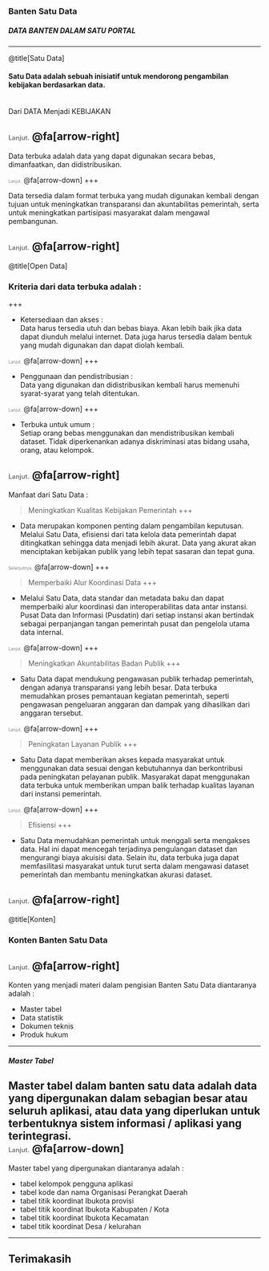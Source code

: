 ### Banten Satu Data
##### DATA BANTEN DALAM SATU PORTAL

---
@title[Satu Data]

#### Satu Data adalah sebuah inisiatif untuk mendorong pengambilan kebijakan berdasarkan data.
<br>
<span class="aside">Dari DATA Menjadi KEBIJAKAN</span>

<span style="font-size:0.6em; color:gray">Lanjut.</span>
@fa[arrow-right]
---

Data terbuka adalah <span class="gray">data yang dapat digunakan secara bebas, dimanfaatkan, dan didistribusikan</span>.

<span style="font-size:0.6em; color:gray">Lanjut.</span>
@fa[arrow-down]
+++

Data tersedia dalam format terbuka yang mudah digunakan kembali dengan tujuan untuk meningkatkan transparansi dan akuntabilitas pemerintah, serta untuk meningkatkan partisipasi masyarakat dalam mengawal pembangunan.

<span style="font-size:0.6em; color:gray">Lanjut.</span>
@fa[arrow-right]
---

@title[Open Data]
<br>
### Kriteria dari data terbuka adalah :
+++
- Ketersediaan dan akses : <br> Data harus tersedia utuh dan bebas biaya. Akan lebih baik jika data dapat diunduh melalui internet. Data juga harus tersedia dalam bentuk yang mudah digunakan dan dapat diolah kembali.

<span style="font-size:0.6em; color:gray">Lanjut.</span>
@fa[arrow-down]
+++
- Penggunaan dan pendistribusian : <br> Data yang digunakan dan didistribusikan kembali harus memenuhi syarat-syarat yang telah ditentukan.

<span style="font-size:0.6em; color:gray">Lanjut.</span>
@fa[arrow-down]
+++
- Terbuka untuk umum : <br> Setiap orang bebas menggunakan dan mendistribusikan kembali dataset. Tidak diperkenankan adanya diskriminasi atas bidang usaha, orang, atau kelompok.

<span style="font-size:0.6em; color:gray">Lanjut.</span>
@fa[arrow-right]
---

Manfaat dari Satu Data :
> Meningkatkan Kualitas Kebijakan Pemerintah 
+++
- Data merupakan komponen penting dalam pengambilan keputusan. Melalui Satu Data, efisiensi dari tata kelola data pemerintah dapat ditingkatkan sehingga data menjadi lebih akurat. Data yang akurat akan menciptakan kebijakan publik yang lebih tepat sasaran dan tepat guna.

<span style="font-size:0.6em; color:gray">Selanjutnya.</span>
@fa[arrow-down]
+++
> Memperbaiki Alur Koordinasi Data
+++
- Melalui Satu Data, data standar dan metadata baku dan dapat memperbaiki alur koordinasi dan interoperabilitas data antar instansi. Pusat Data dan Informasi (Pusdatin) dari setiap instansi akan bertindak sebagai perpanjangan tangan pemerintah pusat dan pengelola utama data internal.

<span style="font-size:0.6em; color:gray">Lanjut.</span>
@fa[arrow-down]
+++
> Meningkatkan Akuntabilitas Badan Publik
+++
- Satu  Data dapat mendukung pengawasan publik terhadap pemerintah, dengan adanya transparansi yang lebih besar. Data terbuka memudahkan proses pemantauan kegiatan pemerintah, seperti pengawasan pengeluaran anggaran dan dampak yang dihasilkan dari anggaran tersebut.

<span style="font-size:0.6em; color:gray">Lanjut.</span>
@fa[arrow-down]
+++
> Peningkatan Layanan Publik
+++
- Satu Data dapat memberikan akses kepada masyarakat untuk menggunakan data sesuai dengan kebutuhannya  dan berkontribusi pada peningkatan pelayanan publik. Masyarakat dapat menggunakan data terbuka untuk memberikan umpan balik terhadap kualitas layanan dari instansi pemerintah.

<span style="font-size:0.6em; color:gray">Lanjut.</span>
@fa[arrow-down]
+++
> Efisiensi
+++
- Satu Data memudahkan pemerintah untuk menggali serta mengakses data. Hal ini dapat mencegah terjadinya pengulangan dataset dan mengurangi biaya akuisisi data. Selain itu, data terbuka juga dapat memfasilitasi masyarakat untuk turut serta dalam mengawasi dataset pemerintah dan membantu meningkatkan akurasi dataset.

<span style="font-size:0.6em; color:gray">Lanjut.</span>
@fa[arrow-right]
---

@title[Konten]
### Konten Banten Satu Data
<span style="font-size:0.6em; color:gray">Lanjut.</span>
@fa[arrow-right]
---
Konten yang menjadi materi dalam pengisian Banten Satu Data diantaranya adalah : <br>
- Master tabel
- Data statistik
- Dokumen teknis
- Produk hukum
---
##### Master Tabel
Master tabel dalam banten satu data adalah data yang dipergunakan dalam sebagian besar atau seluruh aplikasi, atau data yang diperlukan untuk terbentuknya sistem informasi / aplikasi yang terintegrasi. <br>
<span style="font-size:0.6em; color:gray">Lanjut.</span>
@fa[arrow-down]
---
Master tabel yang dipergunakan diantaranya adalah : <br>
- tabel kelompok pengguna aplikasi
- tabel kode dan nama Organisasi Perangkat Daerah
- tabel titik koordinat Ibukota provisi
- tabel titik koordinat Ibukota Kabupaten / Kota
- tabel titik koordinat Ibukota Kecamatan
- tabel titik koordinat Desa / kelurahan
---

## Terimakasih
